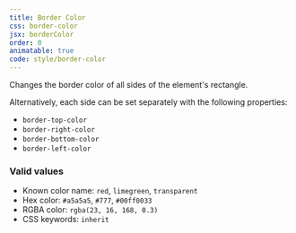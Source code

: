 ```yaml
---
title: Border Color
css: border-color
jsx: borderColor
order: 0
animatable: true
code: style/border-color
---
```


Changes the border color of all sides of the element's rectangle.

Alternatively, each side can be set separately with the following properties:

- `border-top-color`
- `border-right-color`
- `border-bottom-color`
- `border-left-color`

### Valid values

- Known color name: `red`, `limegreen`, `transparent`
- Hex color: `#a5a5a5`, `#777`, `#00ff0033`
- RGBA color: `rgba(23, 16, 168, 0.3)`
- CSS keywords: `inherit`
